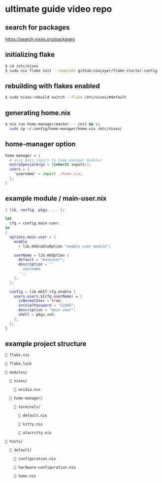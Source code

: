 # ultimate guide video repo

## search for packages

https://search.nixos.org/packages

## initializing flake
```bash
$ cd /etc/nixos
$ sudo nix flake init --template github:vimjoyer/flake-starter-config
```

## rebuilding with flakes enabled

```bash
$ sudo nixos-rebuild switch --flake /etc/nixos/#default
```

## generating home.nix
```bash
$ nix run home-manager/master -- init && \\
  sudo cp ~/.config/home-manager/home.nix /etc/nixos/
```

## home-manager option
```nix
home-manager = {
  # also pass inputs to home-manager modules
  extraSpecialArgs = {inherit inputs;};
  users = {
    "username" = import ./home.nix;
  };
}
```

## example module / main-user.nix
```nix
{ lib, config, pkgs, ... }:

let
  cfg = config.main-user;
in
{
  options.main-user = {
    enable 
      = lib.mkEnableOption "enable user module";

    userName = lib.mkOption {
      default = "mainuser";
      description = ''
        username
      '';
    };
  };

  config = lib.mkIf cfg.enable {
    users.users.${cfg.userName} = {
      isNormalUser = true;
      initialPassword = "12345";
      description = "main user";
      shell = pkgs.zsh;
    };
  };
}
```

## example project structure

```
 flake.nix

 flake.lock

 modules/

   nixos/
    
     nvidia.nix

   home-manager/

     terminals/
      
       default.nix

       kitty.nix

       alacritty.nix

 hosts/

   default/

     configuration.nix

     hardware-configuration.nix

     home.nix
```
